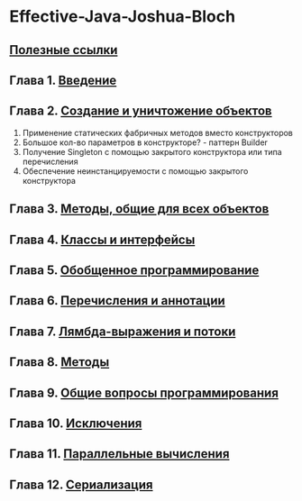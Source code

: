 # Effective-Java-Joshua-Bloch

## [Полезные ссылки](https://github.com/maksmolchdmitr/Effective-Java-Joshua-Bloch/tree/main/useful/links)

## Глава 1. [Введение](https://github.com/maksmolchdmitr/Effective-Java-Joshua-Bloch/tree/main/chapters/1)

## Глава 2. [Создание и уничтожение объектов](https://github.com/maksmolchdmitr/Effective-Java-Joshua-Bloch/tree/main/chapters/2)

1. Применение статических фабричных методов вместо конструкторов
2. Большое кол-во параметров в конструкторе? - паттерн Builder
3. Получение Singleton с помощью закрытого конструктора или типа перечисления
4. Обеспечение неинстанцируемости с помощью закрытого конструктора

## Глава 3. [Методы, общие для всех объектов](https://github.com/maksmolchdmitr/Effective-Java-Joshua-Bloch/tree/main/chapters/3)

## Глава 4. [Классы и интерфейсы](https://github.com/maksmolchdmitr/Effective-Java-Joshua-Bloch/tree/main/chapters/4)

## Глава 5. [Обобщенное программирование](https://github.com/maksmolchdmitr/Effective-Java-Joshua-Bloch/tree/main/chapters/5)

## Глава 6. [Перечисления и аннотации](https://github.com/maksmolchdmitr/Effective-Java-Joshua-Bloch/tree/main/chapters/6)

## Глава 7. [Лямбда-выражения и потоки](https://github.com/maksmolchdmitr/Effective-Java-Joshua-Bloch/tree/main/chapters/7)

## Глава 8. [Методы](https://github.com/maksmolchdmitr/Effective-Java-Joshua-Bloch/tree/main/chapters/8)

## Глава 9. [Общие вопросы программирования](https://github.com/maksmolchdmitr/Effective-Java-Joshua-Bloch/tree/main/chapters/9)

## Глава 10. [Исключения](https://github.com/maksmolchdmitr/Effective-Java-Joshua-Bloch/tree/main/chapters/10)

## Глава 11. [Параллельные вычисления](https://github.com/maksmolchdmitr/Effective-Java-Joshua-Bloch/tree/main/chapters/11)

## Глава 12. [Сериализация](https://github.com/maksmolchdmitr/Effective-Java-Joshua-Bloch/tree/main/chapters/12)